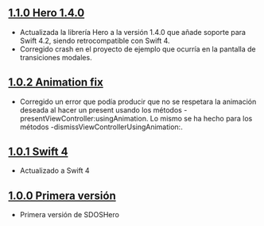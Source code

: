 ## [1.1.0 Hero 1.4.0](http://git.sdos.es/ios/SDOSHero/tree/v1.1.0)

- Actualizada la librería Hero a la versión 1.4.0 que añade soporte para Swift 4.2, siendo retrocompatible con Swift 4.
- Corregido crash en el proyecto de ejemplo que ocurría en la pantalla de transiciones modales.

## [1.0.2 Animation fix](http://git.sdos.es/ios/SDOSHero/tree/v1.0.2)

- Corregido un error que podía producir que no se respetara la animación deseada al hacer un present usando los métodos -presentViewController:usingAnimation. Lo mismo se ha hecho para los métodos -dismissViewControllerUsingAnimation:.

## [1.0.1 Swift 4](http://git.sdos.es/ios/SDOSHero/tree/v1.0.1)

- Actualizado a Swift 4

## [1.0.0 Primera versión](http://git.sdos.es/ios/SDOSHero/tree/v1.0.0)

- Primera versión de SDOSHero

